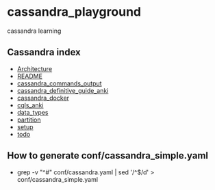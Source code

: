 # cassandra_playground
cassandra learning


## Cassandra index

* [Architecture](https://github.com/mohanmca/cassandra_playground/blob/master/Architecture.md)
* [README](https://github.com/mohanmca/cassandra_playground/blob/master/README.md)
* [cassandra_commands_output](https://github.com/mohanmca/cassandra_playground/blob/master/cassandra_commands_output.md)
* [cassandra_definitive_guide_anki](https://github.com/mohanmca/cassandra_playground/blob/master/cassandra_definitive_guide_anki.md)
* [cassandra_docker](https://github.com/mohanmca/cassandra_playground/blob/master/cassandra_docker.md)
* [cqls_anki](https://github.com/mohanmca/cassandra_playground/blob/master/cqls_anki.md)
* [data_types](https://github.com/mohanmca/cassandra_playground/blob/master/data_types.md)
* [partition](https://github.com/mohanmca/cassandra_playground/blob/master/partition.md)
* [setup](https://github.com/mohanmca/cassandra_playground/blob/master/setup.md)
* [todo](https://github.com/mohanmca/cassandra_playground/blob/master/todo.md)


## How to generate conf/cassandra_simple.yaml

* grep -v "^#" conf/cassandra.yaml |   sed  '/^$/d' > conf/cassandra_simple.yaml 
